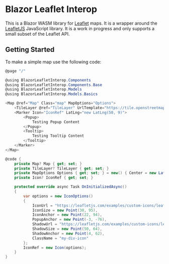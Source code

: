 ﻿# Blazor Leaflet Interop
This is a Blazor WASM library for [Leaflet](https://leafletjs.com/) maps. It is a wrapper around the [LeafletJS](https://leafletjs.com/) JavaScript library. 
It is a work in progress and only supports a small subset of the Leaflet API. 

## Getting Started
To make a simple map use the following code:
```csharp
@page "/"

@using BlazorLeafletInterop.Components
@using BlazorLeafletInterop.Components.Base
@using BlazorLeafletInterop.Models
@using BlazorLeafletInterop.Models.Basics

<Map @ref="Map" Class="map" MapOptions="Options">
    <TileLayer @ref="TileLayer" UrlTemplate="https://tile.openstreetmap.org/{z}/{x}/{y}.png" />
    <Marker Icon="IconRef" LatLng="new LatLng(50, 9)">
        <Popup>
            Testing Popup Content
        </Popup>
        <Tooltip>
            Testing Tooltip Content
        </Tooltip>
    </Marker>
</Map>

@code {
    private Map? Map { get; set; }
    private TileLayer? TileLayer { get; set; }
    private MapOptions Options { get; set; } = new() { Center = new LatLng(50, 9), Zoom = 13 };
    private Icon? IconRef { get; set; }

    protected override async Task OnInitializedAsync()
    {
	    var options = new IconOptions()
	    {
		    IconUrl = "https://leafletjs.com/examples/custom-icons/leaf-green.png", 
		    IconSize = new Point(38, 95), 
		    IconAnchor = new Point(22, 94), 
		    PopupAnchor = new Point(-3, -76), 
		    ShadowUrl = "https://leafletjs.com/examples/custom-icons/leaf-shadow.png", 
		    ShadowSize = new Point(50, 64), 
		    ShadowAnchor = new Point(4, 62), 
		    ClassName = "my-div-icon"
	    };
	    IconRef = new Icon(options);
	}
}
```

